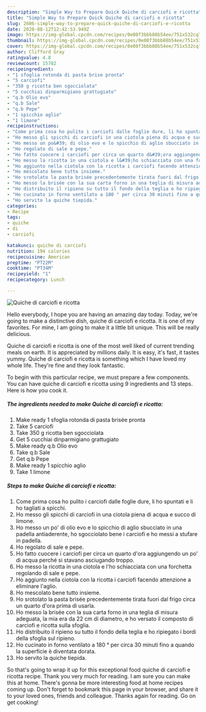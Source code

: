 ```yaml
---
description: "Simple Way to Prepare Quick Quiche di carciofi e ricotta"
title: "Simple Way to Prepare Quick Quiche di carciofi e ricotta"
slug: 2606-simple-way-to-prepare-quick-quiche-di-carciofi-e-ricotta
date: 2020-08-12T12:42:53.949Z
image: https://img-global.cpcdn.com/recipes/0e08f3bbb88b54ee/751x532cq70/quiche-di-carciofi-e-ricotta-recipe-main-photo.jpg
thumbnail: https://img-global.cpcdn.com/recipes/0e08f3bbb88b54ee/751x532cq70/quiche-di-carciofi-e-ricotta-recipe-main-photo.jpg
cover: https://img-global.cpcdn.com/recipes/0e08f3bbb88b54ee/751x532cq70/quiche-di-carciofi-e-ricotta-recipe-main-photo.jpg
author: Clifford Gray
ratingvalue: 4.8
reviewcount: 15782
recipeingredient:
- "1 sfoglia rotonda di pasta brise pronta"
- "5 carciofi"
- "350 g ricotta ben sgocciolata"
- "5 cucchiai dinparmigiano grattugiato"
- "q.b Olio evo"
- "q.b Sale"
- "q.b Pepe"
- "1 spicchio aglio"
- "1 limone"
recipeinstructions:
- "Come prima cosa ho pulito i carciofi dalle foglie dure, li ho spuntati e li ho tagliati a spicchi."
- "Ho messo gli spicchi di carciofi in una ciotola piena di acqua e succo di limone."
- "Ho messo un po&#39; di olio evo e lo spicchio di aglio sbucciato in una padella antiaderente, ho sgocciolato bene i carciofi e ho messi a stufare in padella."
- "Ho regolato di sale e pepe."
- "Ho fatto cuocere i carciofi per circa un quarto d&#39;ora aggiungendo un po&#39; di acqua perché si stavano asciugando troppo."
- "Ho messo la ricotta in una ciotola e l&#39;ho schiacciata con una forchetta regolando di sale e pepe."
- "Ho aggiunto nella ciotola con la ricotta i carciofi facendo attenzione a eliminare l&#39;aglio."
- "Ho mescolato bene tutto insieme."
- "Ho srotolato la pasta brisée precedentemente tirata fuori dal frigo circa un quarto d&#39;ora prima di usarla."
- "Ho messo la brisée con la sua carta forno in una teglia di misura adeguata, la mia era da 22 cm di diametro, e ho versato il composto di carciofi e ricotta sulla sfoglia."
- "Ho distribuito il ripieno su tutto il fondo della teglia e ho ripiegato i bordi della sfoglia sul ripieno."
- "Ho cucinato in forno ventilato a 180 ° per circa 30 minuti fino a quando la superficie è diventata dorata."
- "Ho servito la quiche tiepida."
categories:
- Recipe
tags:
- quiche
- di
- carciofi

katakunci: quiche di carciofi 
nutrition: 194 calories
recipecuisine: American
preptime: "PT22M"
cooktime: "PT34M"
recipeyield: "1"
recipecategory: Lunch

---
```



![Quiche di carciofi e ricotta](https://img-global.cpcdn.com/recipes/0e08f3bbb88b54ee/751x532cq70/quiche-di-carciofi-e-ricotta-recipe-main-photo.jpg)

Hello everybody, I hope you are having an amazing day today. Today, we're going to make a distinctive dish, quiche di carciofi e ricotta. It is one of my favorites. For mine, I am going to make it a little bit unique. This will be really delicious.

Quiche di carciofi e ricotta is one of the most well liked of current trending meals on earth. It is appreciated by millions daily. It is easy, it's fast, it tastes yummy. Quiche di carciofi e ricotta is something which I have loved my whole life. They're fine and they look fantastic.




To begin with this particular recipe, we must prepare a few components. You can have quiche di carciofi e ricotta using 9 ingredients and 13 steps. Here is how you cook it.

<!--inarticleads1-->

##### The ingredients needed to make Quiche di carciofi e ricotta:

1. Make ready 1 sfoglia rotonda di pasta brisée pronta
1. Take 5 carciofi
1. Take 350 g ricotta ben sgocciolata
1. Get 5 cucchiai dinparmigiano grattugiato
1. Make ready q.b Olio evo
1. Take q.b Sale
1. Get q.b Pepe
1. Make ready 1 spicchio aglio
1. Take 1 limone




<!--inarticleads2-->

##### Steps to make Quiche di carciofi e ricotta:

1. Come prima cosa ho pulito i carciofi dalle foglie dure, li ho spuntati e li ho tagliati a spicchi.
1. Ho messo gli spicchi di carciofi in una ciotola piena di acqua e succo di limone.
1. Ho messo un po&#39; di olio evo e lo spicchio di aglio sbucciato in una padella antiaderente, ho sgocciolato bene i carciofi e ho messi a stufare in padella.
1. Ho regolato di sale e pepe.
1. Ho fatto cuocere i carciofi per circa un quarto d&#39;ora aggiungendo un po&#39; di acqua perché si stavano asciugando troppo.
1. Ho messo la ricotta in una ciotola e l&#39;ho schiacciata con una forchetta regolando di sale e pepe.
1. Ho aggiunto nella ciotola con la ricotta i carciofi facendo attenzione a eliminare l&#39;aglio.
1. Ho mescolato bene tutto insieme.
1. Ho srotolato la pasta brisée precedentemente tirata fuori dal frigo circa un quarto d&#39;ora prima di usarla.
1. Ho messo la brisée con la sua carta forno in una teglia di misura adeguata, la mia era da 22 cm di diametro, e ho versato il composto di carciofi e ricotta sulla sfoglia.
1. Ho distribuito il ripieno su tutto il fondo della teglia e ho ripiegato i bordi della sfoglia sul ripieno.
1. Ho cucinato in forno ventilato a 180 ° per circa 30 minuti fino a quando la superficie è diventata dorata.
1. Ho servito la quiche tiepida.




So that's going to wrap it up for this exceptional food quiche di carciofi e ricotta recipe. Thank you very much for reading. I am sure you can make this at home. There's gonna be more interesting food at home recipes coming up. Don't forget to bookmark this page in your browser, and share it to your loved ones, friends and colleague. Thanks again for reading. Go on get cooking!
